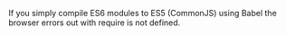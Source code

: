 If you simply compile ES6 modules to ES5 (CommonJS) using Babel the browser errors out with require is not defined.